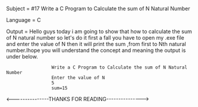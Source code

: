 Subject = #17 Write a C Program to Calculate the sum of N Natural Number


Language = C

Output = Hello guys today i am going to show that how to calculate the sum of N natural number so let's do it first a fall you have to open my .exe file and enter the            value of N then it will print the sum ,from first to Nth natural number.Ihope you will understand the concept and meaning the output is under below.


                     Write a C Program to Calculate the sum of N Natural Number
                     Enter the value of N
                     5
                     sum=15
                     
 <---------------THANKS FOR READING--------------->
